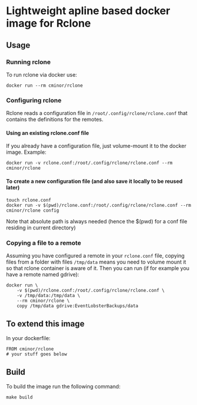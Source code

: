 # Lightweight apline based docker image for Rclone

## Usage

### Running rclone
To run rclone via docker use:
```
docker run --rm cminor/rclone
```

### Configuring rclone
Rclone reads a configuration file in `/root/.config/rclone/rclone.conf` that contains the definitions
for the remotes.

#### Using an existing rclone.conf file
If you already have a configuration file, just volume-mount it to the docker image. Example:
```
docker run -v rclone.conf:/root/.config/rclone/rclone.conf --rm cminor/rclone
```

#### To create a new configuration file (and also save it locally to be reused later)
```
touch rclone.conf
docker run -v $(pwd)/rclone.conf:/root/.config/rclone/rclone.conf --rm cminor/rclone config
```
Note that absolute path is always needed (hence the $(pwd) for a conf file residing in current directory)

### Copying a file to a remote
Assuming you have configured a remote in your `rclone.conf` file, copying files from a folder with files `/tmp/data` means you need to volume mount it so that rclone container is aware of it. Then you can run (if for example you have a remote named gdrive):
```
docker run \
    -v $(pwd)/rclone.conf:/root/.config/rclone/rclone.conf \
    -v /tmp/data:/tmp/data \
    --rm cminor/rclone \
    copy /tmp/data gdrive:EventLobsterBackups/data
```

## To extend this image
In your dockerfile:
```
FROM cminor/rclone
# your stuff goes below
```

## Build
To build the image run the following command:
```
make build
```

